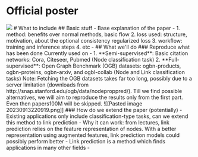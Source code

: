 # Official poster

<img src="https://icml.cc/media/PosterPDFs/ICML%202022/6974ce5ac660610b44d9b9fed0ff9548.png?t=1657490665.5703084">
# What to include
## Basic stuff
- Base explanation of the paper -  
	1. method: benefits over normal methods, basic flow 
	2. loss used: structure, motivation, about the optional consistency regularized loss
	3. workflow: training and inference steps
	4. etc
-  
## What we'll do
### Reproduce what has been done
Currently used on -
	1. **Semi-supervised**: 
		Basic citation networks: Cora, Citeseer, Pubmed (Node classification task)
	2. **Full-supervised**: 
		Open Graph Benchmark (OGB) datasets: ogbn-products, ogbn-proteins, ogbn-arxiv, and ogbl-collab (Node and Link classification tasks)
		Note: Fetching the OGB datasets takes far too long, possibly due to a server limitation (downloads from http://snap.stanford.edu/ogb/data/nodeproppred/). Till we find possible alternatives, we will aim to reproduce the results only from the first part. Even then papers100M will be skipped.
		![[Pasted image 20230913220919.png]]
### How do we extend the paper (potentially)
- Existing applications only include classification-type tasks, can we extend this method to link prediction
	- Why it can work: from lectures, link prediction relies on the feature representation of nodes. With a better representation using augmented features, link prediction models could possibly perform better
	- Link prediction is a method which finds applications in many other fields
- 